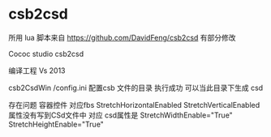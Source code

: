 # csb2csd
所用 lua 脚本来自 https://github.com/DavidFeng/csb2csd  有部分修改

Cococ studio csb2csd

编译工程  Vs 2013

csb2CsdWin /config.ini   配置csb 文件的目录 执行成功 可以当此目录下生成 csd

存在问题  容器控件 对应fbs StretchHorizontalEnabled StretchVerticalEnabled 属性没有写到CSd文件中
对应 csd属性是 StretchWidthEnable="True" StretchHeightEnable="True"


